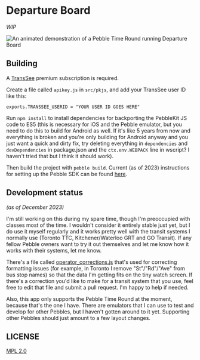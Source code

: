 # Departure Board

*WIP*

![An animated demonstration of a Pebble Time Round running Departure Board](resources/departure_board.gif)

## Building

A [TransSee](https://transsee.ca) premium subscription is required.

Create a file called `apikey.js` in `src/pkjs`, and add your TransSee user ID like this:

    exports.TRANSSEE_USERID = "YOUR USER ID GOES HERE"

Run `npm install` to install dependencies for backporting the PebbleKit JS code to ES5 (this is necessary for iOS and the Pebble emulator, but you need to do this to build for Android as well. If it's like 5 years from now and everything is broken and you're only building for Android anyway and you just want a quick and dirty fix, try deleting everything in `dependencies` and `devDependencies` in package.json and the `ctx.env.WEBPACK` line in wscript? I haven't tried that but I think it should work).

Then build the project with `pebble build`. Current (as of 2023) instructions for setting up the Pebble SDK can be found [here](https://github.com/andyburris/pebble-setup).

## Development status

*(as of December 2023)*

I'm still working on this during my spare time, though I'm preoccupied with classes most of the time. I wouldn't consider it entirely stable just yet, but I do use it myself regularly and it works pretty well with the transit systems I normally use (Toronto TTC, Kitchener/Waterloo GRT and GO Transit). If any fellow Pebble owners want to try it out themselves and let me know how it works with their systems, let me know.

There's a file called [operator_corrections.js](src/pkjs/operator_corrections.js) that's used for correcting formatting issues (for example, in Toronto I remove "St"/"Rd"/"Ave" from bus stop names) so that the data I'm getting fits on the tiny watch screen. If there's a correction you'd like to make for a transit system that you use, feel free to edit that file and submit a pull request. I'm happy to help if needed.

Also, this app only supports the Pebble Time Round at the moment, because that's the one I have. There are emulators that I can use to test and develop for other Pebbles, but I haven't gotten around to it yet. Supporting other Pebbles should just amount to a few layout changes.

## LICENSE

[MPL 2.0](LICENSE.txt)